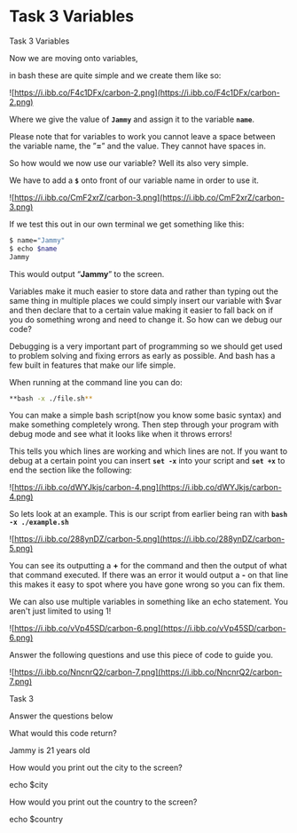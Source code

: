 # Task 3 Variables

Task 3 Variables

Now we are moving onto variables,

in bash these are quite simple and we create them like so:

![https://i.ibb.co/F4c1DFx/carbon-2.png](https://i.ibb.co/F4c1DFx/carbon-2.png)

Where we give the value of **`Jammy`** and assign it to the variable **`name`**.

Please note that for variables to work you cannot leave a space between the variable name, the ”**=**” and the value. They cannot have spaces in.

So how would we now use our variable? Well its also very simple.

We have to add a **`$`** onto front of our variable name in order to use it.

![https://i.ibb.co/CmF2xrZ/carbon-3.png](https://i.ibb.co/CmF2xrZ/carbon-3.png)

If we test this out in our own terminal we get something like this:

```bash
$ name="Jammy"
$ echo $name
Jammy
```

This would output “**Jammy**” to the screen.

Variables make it much easier to store data and rather than typing out the same thing in multiple places we could simply insert our variable with $var and then declare that to a certain value making it easier to fall back on if you do something wrong and need to change it. So how can we debug our code?

Debugging is a very important part of programming so we should get used to problem solving and fixing errors as early as possible. And bash has a few built in features that make our life simple.

When running at the command line you can do:

```bash
**bash -x ./file.sh**
```

You can make a simple bash script(now you know some basic syntax) and make something completely wrong. Then step through your program with debug mode and see what it looks like when it throws errors!

This tells you which lines are working and which lines are not. If you want to debug at a certain point you can insert **`set -x`** into your script and **`set +x`** to end the section like the following:

![https://i.ibb.co/dWYJkjs/carbon-4.png](https://i.ibb.co/dWYJkjs/carbon-4.png)

So lets look at an example. This is our script from earlier being ran with **`bash -x ./example.sh`**

![https://i.ibb.co/288ynDZ/carbon-5.png](https://i.ibb.co/288ynDZ/carbon-5.png)

You can see its outputting a **+** for the command and then the output of what that command executed. If there was an error it would output a **-** on that line this makes it easy to spot where you have gone wrong so you can fix them.

We can also use multiple variables in something like an echo statement. You aren't just limited to using 1!

![https://i.ibb.co/vVp45SD/carbon-6.png](https://i.ibb.co/vVp45SD/carbon-6.png)

Answer the following questions and use this piece of code to guide you.

![https://i.ibb.co/NncnrQ2/carbon-7.png](https://i.ibb.co/NncnrQ2/carbon-7.png)

Task 3

Answer the questions below

What would this code return?

Jammy is 21 years old

How would you print out the city to the screen?

echo $city

How would you print out the country to the screen?

echo $country